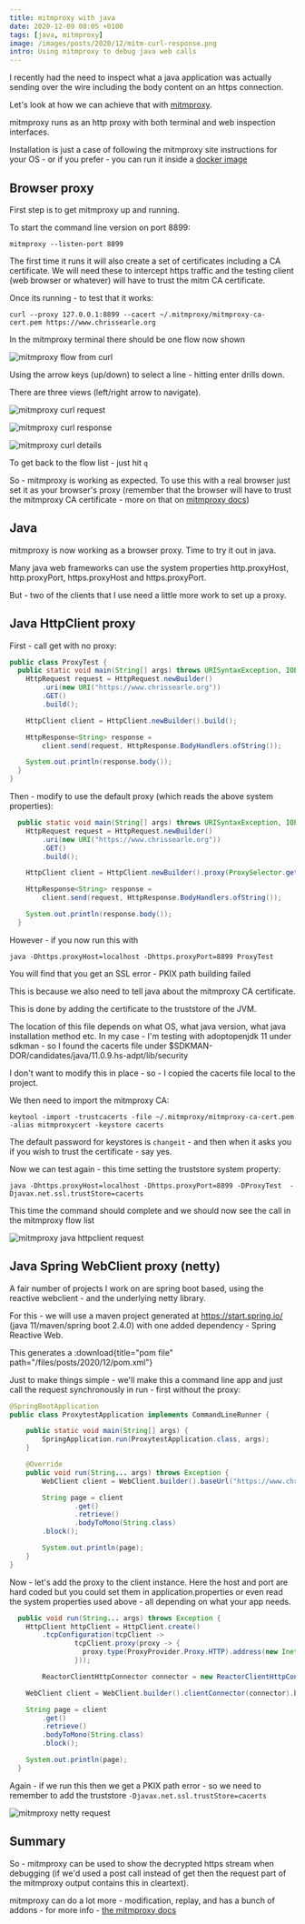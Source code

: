 ```yaml
---
title: mitmproxy with java
date: 2020-12-09 08:05 +0100
tags: [java, mitmproxy]
image: /images/posts/2020/12/mitm-curl-response.png
intro: Using mitmproxy to debug java web calls
---
```


I recently had the need to inspect what a java application was actually sending over the wire including the body content on an https connection.

Let's look at how we can achieve that with [mitmproxy](https://mitmproxy.org/).

mitmproxy runs as an http proxy with both terminal and web inspection interfaces.

Installation is just a case of following the mitmproxy site instructions for your OS - or if you prefer - you can run it inside a [docker image](https://hub.docker.com/r/mitmproxy/mitmproxy)

## Browser proxy

First step is to get mitmproxy up and running.

To start the command line version on port 8899:

```shell
mitmproxy --listen-port 8899
```

The first time it runs it will also create a set of certificates including a CA certificate. We will need these to intercept https traffic and the testing client (web browser or whatever) will have to trust the mitm CA certificate.

Once its running - to test that it works:

```shell
curl --proxy 127.0.0.1:8899 --cacert ~/.mitmproxy/mitmproxy-ca-cert.pem https://www.chrissearle.org
```

In the mitmproxy terminal there should be one flow now shown

![mitmproxy flow from curl](/images/posts/2020/12/mitm-curl-flow.png)

Using the arrow keys (up/down) to select a line - hitting enter drills down.

There are three views (left/right arrow to navigate).

![mitmproxy curl request](/images/posts/2020/12/mitm-curl-request.png)

![mitmproxy curl response](/images/posts/2020/12/mitm-curl-response.png)

![mitmproxy curl details](/images/posts/2020/12/mitm-curl-detail.png)

To get back to the flow list - just hit `q`

So - mitmproxy is working as expected. To use this with a real browser just set it as your browser's proxy (remember that the browser will have to trust the mitmproxy CA certificate - more on that on [mitmproxy docs](https://docs.mitmproxy.org/stable/concepts-certificates/))

## Java

mitmproxy is now working as a browser proxy. Time to try it out in java.

Many java web frameworks can use the system properties http.proxyHost, http.proxyPort, https.proxyHost and https.proxyPort.

But - two of the clients that I use need a little more work to set up a proxy.

## Java HttpClient proxy

First - call get with no proxy:

```java
public class ProxyTest {
  public static void main(String[] args) throws URISyntaxException, IOException, InterruptedException {
    HttpRequest request = HttpRequest.newBuilder()
        .uri(new URI("https://www.chrissearle.org"))
        .GET()
        .build();

    HttpClient client = HttpClient.newBuilder().build();

    HttpResponse<String> response =
        client.send(request, HttpResponse.BodyHandlers.ofString());

    System.out.println(response.body());
  }
}
```

Then - modify to use the default proxy (which reads the above system properties):

```java
  public static void main(String[] args) throws URISyntaxException, IOException, InterruptedException {
    HttpRequest request = HttpRequest.newBuilder()
        .uri(new URI("https://www.chrissearle.org"))
        .GET()
        .build();

    HttpClient client = HttpClient.newBuilder().proxy(ProxySelector.getDefault()).build();

    HttpResponse<String> response =
        client.send(request, HttpResponse.BodyHandlers.ofString());

    System.out.println(response.body());
  }
```

However - if you now run this with

```shell
java -Dhttps.proxyHost=localhost -Dhttps.proxyPort=8899 ProxyTest
```

You will find that you get an SSL error - PKIX path building failed

This is because we also need to tell java about the mitmproxy CA certificate.

This is done by adding the certificate to the truststore of the JVM.

The location of this file depends on what OS, what java version, what java installation method etc. In my case - I'm testing with adoptopenjdk 11 under sdkman - so I found the cacerts file under $SDKMAN-DOR/candidates/java/11.0.9.hs-adpt/lib/security

I don't want to modify this in place - so - I copied the cacerts file local to the project.

We then need to import the mitmproxy CA:

```shell
keytool -import -trustcacerts -file ~/.mitmproxy/mitmproxy-ca-cert.pem -alias mitmproxycert -keystore cacerts
```

The default password for keystores is `changeit` - and then when it asks you if you wish to trust the certificate - say yes.

Now we can test again - this time setting the truststore system property:

```shell
java -Dhttps.proxyHost=localhost -Dhttps.proxyPort=8899 -DProxyTest  -Djavax.net.ssl.trustStore=cacerts
```

This time the command should complete and we should now see the call in the mitmproxy flow list

![mitmproxy java httpclient request](/images/posts/2020/12/mitm-java-httpclient-request.png)

## Java Spring WebClient proxy (netty)

A fair number of projects I work on are spring boot based, using the reactive webclient - and the underlying netty library.

For this - we will use a maven project generated at https://start.spring.io/ (java 11/maven/spring boot 2.4.0) with one added dependency - Spring Reactive Web.

This generates a :download{title="pom file" path="/files/posts/2020/12/pom.xml"}

Just to make things simple - we'll make this a command line app and just call the request synchronously in run - first without the proxy:

```java
@SpringBootApplication
public class ProxytestApplication implements CommandLineRunner {

	public static void main(String[] args) {
		SpringApplication.run(ProxytestApplication.class, args);
	}

	@Override
	public void run(String... args) throws Exception {
		WebClient client = WebClient.builder().baseUrl("https://www.chrissearle.org").build();

		String page = client
				.get()
				.retrieve()
				.bodyToMono(String.class)
        .block();

		System.out.println(page);
	}
}
```

Now - let's add the proxy to the client instance. Here the host and port are hard coded but you could set them in application.properties or even read the system properties used above - all depending on what your app needs.

```java
  public void run(String... args) throws Exception {
    HttpClient httpClient = HttpClient.create()
        .tcpConfiguration(tcpClient ->
                tcpClient.proxy(proxy -> {
                  proxy.type(ProxyProvider.Proxy.HTTP).address(new InetSocketAddress("localhost", 8899));
                }));

		ReactorClientHttpConnector connector = new ReactorClientHttpConnector(httpClient);

    WebClient client = WebClient.builder().clientConnector(connector).baseUrl("https://www.chrissearle.org").build();

    String page = client
        .get()
        .retrieve()
        .bodyToMono(String.class)
        .block();

    System.out.println(page);
  }
```

Again - if we run this then we get a PKIX path error - so we need to remember to add the truststore `-Djavax.net.ssl.trustStore=cacerts`

![mitmproxy netty request](/images/posts/2020/12/mitm-netty-request.png)

## Summary

So - mitmproxy can be used to show the decrypted https stream when debugging (if we'd used a post call instead of get then the request part of the mitmproxy output contains this in cleartext).

mitmproxy can do a lot more - modification, replay, and has a bunch of addons - for more info - [the mitmproxy docs](https://docs.mitmproxy.org/stable/)
